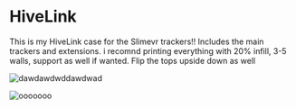 # HiveLink
This is my HiveLink case for the Slimevr trackers!! Includes the main trackers and extensions.
i recomnd printing everything with 20% infill, 3-5 walls, support as well if wanted. Flip the tops upside down as well

![dawdawdwddawdwad](https://github.com/SakeSaki/HiveLink/assets/119632972/672cf797-5c07-4cd4-b9bf-57099889feb5)


![ooooooo](https://github.com/SakeSaki/HiveLink/assets/119632972/381d2363-558b-476d-bd4e-2b5c7d526cc1)

